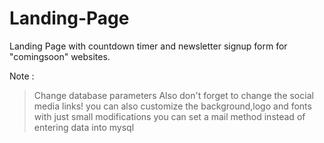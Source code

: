 # Landing-Page
Landing Page with countdown timer and newsletter signup form for "comingsoon" websites.

Note : 
> Change database parameters
> Also don't forget to change the social media links!
> you can also customize the background,logo and fonts with just small modifications 
> you can set a mail method instead of entering data into mysql
